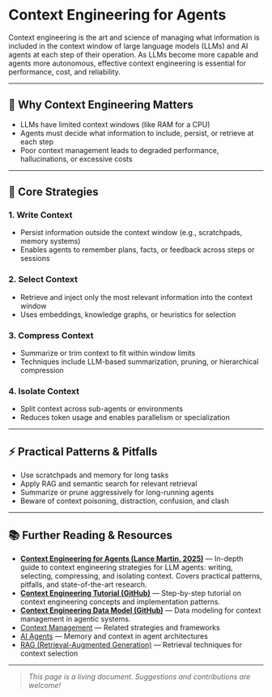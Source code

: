 # Context Engineering for Agents

Context engineering is the art and science of managing what information is included in the context window of large language models (LLMs) and AI agents at each step of their operation. As LLMs become more capable and agents more autonomous, effective context engineering is essential for performance, cost, and reliability.

---

## 🧠 Why Context Engineering Matters

- LLMs have limited context windows (like RAM for a CPU)
- Agents must decide what information to include, persist, or retrieve at each step
- Poor context management leads to degraded performance, hallucinations, or excessive costs

---

## 🚦 Core Strategies

### 1. Write Context
- Persist information outside the context window (e.g., scratchpads, memory systems)
- Enables agents to remember plans, facts, or feedback across steps or sessions

### 2. Select Context
- Retrieve and inject only the most relevant information into the context window
- Uses embeddings, knowledge graphs, or heuristics for selection

### 3. Compress Context
- Summarize or trim context to fit within window limits
- Techniques include LLM-based summarization, pruning, or hierarchical compression

### 4. Isolate Context
- Split context across sub-agents or environments
- Reduces token usage and enables parallelism or specialization

---

## ⚡ Practical Patterns & Pitfalls
- Use scratchpads and memory for long tasks
- Apply RAG and semantic search for relevant retrieval
- Summarize or prune aggressively for long-running agents
- Beware of context poisoning, distraction, confusion, and clash

---


## 📚 Further Reading & Resources

- **[Context Engineering for Agents (Lance Martin, 2025)](https://rlancemartin.github.io/2025/06/23/context_engineering/)** — In-depth guide to context engineering strategies for LLM agents: writing, selecting, compressing, and isolating context. Covers practical patterns, pitfalls, and state-of-the-art research.
- **[Context Engineering Tutorial (GitHub)](https://github.com/raphaelmansuy/tutorials/blob/main/32_context_engineering/README.md)** — Step-by-step tutorial on context engineering concepts and implementation patterns.
- **[Context Engineering Data Model (GitHub)](https://github.com/raphaelmansuy/tutorials/blob/main/35_context_engineering_context_datamodel.md)** — Data modeling for context management in agentic systems.
- [Context Management](./context-management.md) — Related strategies and frameworks
- [AI Agents](./ai-agents.md) — Memory and context in agent architectures
- [RAG (Retrieval-Augmented Generation)](./rag.md) — Retrieval techniques for context selection

---

> _This page is a living document. Suggestions and contributions are welcome!_
